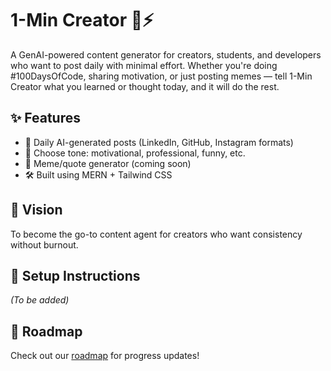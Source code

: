 # 1-Min Creator 🧠⚡

A GenAI-powered content generator for creators, students, and developers who want to post daily with minimal effort. Whether you're doing #100DaysOfCode, sharing motivation, or just posting memes — tell 1-Min Creator what you learned or thought today, and it will do the rest.

## ✨ Features
- 📅 Daily AI-generated posts (LinkedIn, GitHub, Instagram formats)
- 🎨 Choose tone: motivational, professional, funny, etc.
- 📸 Meme/quote generator (coming soon)
- 🛠 Built using MERN + Tailwind CSS

## 🚀 Vision
To become the go-to content agent for creators who want consistency without burnout.

## 🔧 Setup Instructions
_(To be added)_

## 📅 Roadmap
Check out our [roadmap](./roadmap.xlsx) for progress updates!
